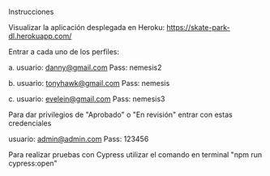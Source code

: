 Instrucciones

Visualizar la aplicación desplegada en Heroku: https://skate-park-dl.herokuapp.com/

Entrar a cada uno de los perfiles:

a. usuario: danny@gmail.com Pass: nemesis2

b. usuario: tonyhawk@gmail.com Pass: nemesis

c. usuario: evelein@gmail.com Pass: nemesis3

Para dar privilegios de "Aprobado" o "En revisión" entrar con estas credenciales

usuario: admin@admin.com Pass: 123456

Para realizar pruebas con Cypress utilizar el comando en terminal "npm run cypress:open"
